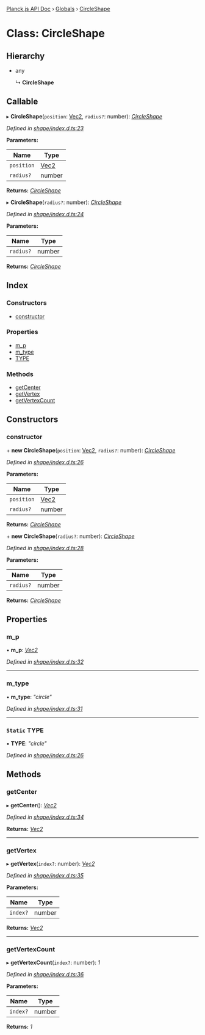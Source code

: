 [Planck.js API Doc](../README.md) › [Globals](../globals.md) › [CircleShape](circleshape.md)

# Class: CircleShape

## Hierarchy

* any

  ↳ **CircleShape**

## Callable

▸ **CircleShape**(`position`: [Vec2](vec2.md), `radius?`: number): *[CircleShape](circleshape.md)*

*Defined in [shape/index.d.ts:23](https://github.com/shakiba/planck.js/blob/b7f66f1/lib/shape/index.d.ts#L23)*

**Parameters:**

Name | Type |
------ | ------ |
`position` | [Vec2](vec2.md) |
`radius?` | number |

**Returns:** *[CircleShape](circleshape.md)*

▸ **CircleShape**(`radius?`: number): *[CircleShape](circleshape.md)*

*Defined in [shape/index.d.ts:24](https://github.com/shakiba/planck.js/blob/b7f66f1/lib/shape/index.d.ts#L24)*

**Parameters:**

Name | Type |
------ | ------ |
`radius?` | number |

**Returns:** *[CircleShape](circleshape.md)*

## Index

### Constructors

* [constructor](circleshape.md#constructor)

### Properties

* [m_p](circleshape.md#m_p)
* [m_type](circleshape.md#m_type)
* [TYPE](circleshape.md#static-type)

### Methods

* [getCenter](circleshape.md#getcenter)
* [getVertex](circleshape.md#getvertex)
* [getVertexCount](circleshape.md#getvertexcount)

## Constructors

###  constructor

\+ **new CircleShape**(`position`: [Vec2](vec2.md), `radius?`: number): *[CircleShape](circleshape.md)*

*Defined in [shape/index.d.ts:26](https://github.com/shakiba/planck.js/blob/b7f66f1/lib/shape/index.d.ts#L26)*

**Parameters:**

Name | Type |
------ | ------ |
`position` | [Vec2](vec2.md) |
`radius?` | number |

**Returns:** *[CircleShape](circleshape.md)*

\+ **new CircleShape**(`radius?`: number): *[CircleShape](circleshape.md)*

*Defined in [shape/index.d.ts:28](https://github.com/shakiba/planck.js/blob/b7f66f1/lib/shape/index.d.ts#L28)*

**Parameters:**

Name | Type |
------ | ------ |
`radius?` | number |

**Returns:** *[CircleShape](circleshape.md)*

## Properties

###  m_p

• **m_p**: *[Vec2](vec2.md)*

*Defined in [shape/index.d.ts:32](https://github.com/shakiba/planck.js/blob/b7f66f1/lib/shape/index.d.ts#L32)*

___

###  m_type

• **m_type**: *"circle"*

*Defined in [shape/index.d.ts:31](https://github.com/shakiba/planck.js/blob/b7f66f1/lib/shape/index.d.ts#L31)*

___

### `Static` TYPE

▪ **TYPE**: *"circle"*

*Defined in [shape/index.d.ts:26](https://github.com/shakiba/planck.js/blob/b7f66f1/lib/shape/index.d.ts#L26)*

## Methods

###  getCenter

▸ **getCenter**(): *[Vec2](vec2.md)*

*Defined in [shape/index.d.ts:34](https://github.com/shakiba/planck.js/blob/b7f66f1/lib/shape/index.d.ts#L34)*

**Returns:** *[Vec2](vec2.md)*

___

###  getVertex

▸ **getVertex**(`index?`: number): *[Vec2](vec2.md)*

*Defined in [shape/index.d.ts:35](https://github.com/shakiba/planck.js/blob/b7f66f1/lib/shape/index.d.ts#L35)*

**Parameters:**

Name | Type |
------ | ------ |
`index?` | number |

**Returns:** *[Vec2](vec2.md)*

___

###  getVertexCount

▸ **getVertexCount**(`index?`: number): *1*

*Defined in [shape/index.d.ts:36](https://github.com/shakiba/planck.js/blob/b7f66f1/lib/shape/index.d.ts#L36)*

**Parameters:**

Name | Type |
------ | ------ |
`index?` | number |

**Returns:** *1*
